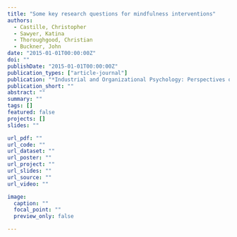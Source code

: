```yaml
---
title: "Some key research questions for mindfulness interventions"
authors:
  - Castille, Christopher
  - Sawyer, Katina
  - Thoroughgood, Christian
  - Buckner, John
date: "2015-01-01T00:00:00Z"
doi: ""
publishDate: "2015-01-01T00:00:00Z"
publication_types: ["article-journal"]
publication: "*Industrial and Organizational Psychology: Perspectives on Science and Practice*"
publication_short: ""
abstract: ""
summary: ""
tags: []
featured: false
projects: []
slides: ""

url_pdf: ""
url_code: ""
url_dataset: ""
url_poster: ""
url_project: ""
url_slides: ""
url_source: ""
url_video: ""

image:
  caption: ""
  focal_point: ""
  preview_only: false

---
```

